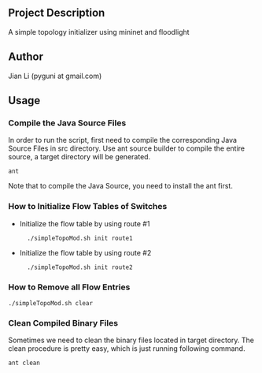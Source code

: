 ## Project Description
A simple topology initializer using mininet and floodlight

## Author
Jian Li (pyguni at gmail.com)

## Usage
### Compile the Java Source Files
In order to run the script, first need to compile the corresponding Java Source Files in src directory.
Use ant source builder to compile the entire source, a target directory will be generated.

	ant
    
Note that to compile the Java Source, you need to install the ant first.

### How to Initialize Flow Tables of Switches

* Initialize the flow table by using route #1

		./simpleTopoMod.sh init route1
		
* Initialize the flow table by using route #2

		./simpleTopoMod.sh init route2

### How to Remove all Flow Entries

	./simpleTopoMod.sh clear

### Clean Compiled Binary Files
Sometimes we need to clean the binary files located in target directory. The clean procedure is pretty easy, which is just running following command.

	ant clean
